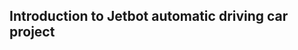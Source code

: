 ## Introduction to Jetbot automatic driving car project






<!-- [![Watch the video](https://img.youtube.com/vi/88C9GjCfox8/maxresdefault.jpg)](https://youtu.be/88C9GjCfox8) -->
